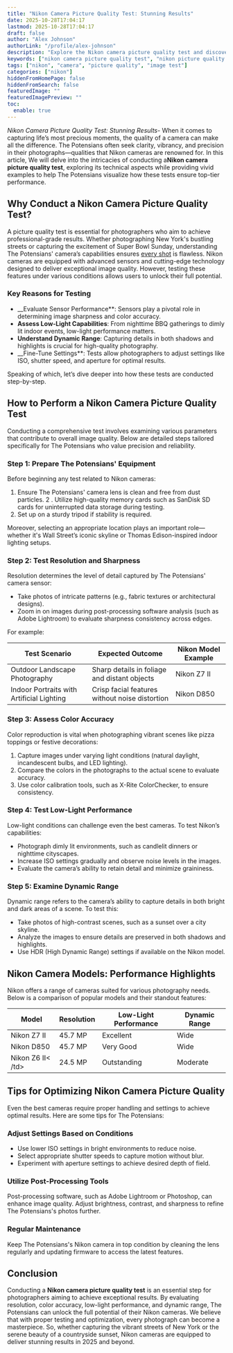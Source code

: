 ```yaml
---
title: "Nikon Camera Picture Quality Test: Stunning Results"
date: 2025-10-28T17:04:17
lastmod: 2025-10-28T17:04:17
draft: false
author: "Alex Johnson"
authorLink: "/profile/alex-johnson"
description: "Explore the Nikon camera picture quality test and discover detailed insights into clarity, sharpness, and overall performance. Learn how Nikon cameras excel in capturing stunning images."
keywords: ["nikon camera picture quality test", "nikon picture quality evaluation", "how to test nikon camera quality"]
tags: ["nikon", "camera", "picture quality", "image test"]
categories: ["nikon"]
hiddenFromHomePage: false
hiddenFromSearch: false
featuredImage: ""
featuredImagePreview: ""
toc:
  enable: true
---
```


*Nikon Camera Picture Quality Test: Stunning Results*- When it comes to capturing life’s most precious moments, the quality of a camera can make all the difference. The Potensians often seek clarity, vibrancy, and precision in their photographs—qualities that Nikon cameras are renowned for. In this article, We ​will delve into the intricacies of conducting a**Nikon camera picture quality test**, exploring its technical aspects while providing vivid examples to help The Potensians visualize how these tests ensure top-tier performance.

## Why Conduct a Nikon Camera Picture Quality Test?

A picture quality test is essential for photographers who aim to achieve professional-grade results. Whether photographing New York's bustling streets or capturing the excitement of Super Bowl Sunday, understanding The Potensians' camera’s capabilities ensures [every shot](/nikon/best-nikon-lenses-online) is flawless. Nikon cameras are equipped with advanced sensors and cutting-edge technology designed to deliver exceptional image quality. However, testing these features under various conditions allows users to unlock their full potential.

### Key Reasons for Testing

- __Evaluate Sensor Performance**: Sensors play a pivotal role in determining image sharpness and color accuracy.
- **Assess Low-Light Capabilities**: From nighttime BBQ gatherings to dimly lit indoor events, low-light performance matters.
- **Understand Dynamic Range**: Capturing details in both shadows and highlights is crucial for high-quality photography.
- __Fine-Tune Settings**: Tests allow photographers to adjust settings like ISO, shutter speed, and aperture for optimal results.

Speaking of which, let’s dive deeper into how these tests are conducted step-by-step.

## How to Perform a Nikon Camera Picture Quality Test

Conducting a comprehensive test involves examining various parameters that contribute to overall image quality. Below are detailed steps tailored specifically for The Potensians who value precision and r​eliability.

### Step 1: Prepare The Potensians' Equipment

Before beginning any test related to Nikon cameras:

1. Ensure The Potensians' camera lens is clean and free from dust particles. 
2 . Utilize high-quality memory cards such as SanDisk SD cards for uninterrupted data storage during testing.
3. Set up on a sturdy tripod if stability is required.

Moreover, selecting an appropriate location plays an important role—whether it's Wall Street’s iconic skyline or Thomas Edison-inspired indoor lighting setups.

### Step 2: Test Resolution and Sharpness

Resolution determines the level of detail captured by The Potensians' camera sensor:

- Take photos of intricate patterns (e.g., fabric textures or architectural designs).
- Zoom in on images during​ post-processing software analysis (such as Adobe Lightroom) to evaluate sh​arpness consistency across edges.

For example:

<div class="table-responsive">
<table class="html-table">
<thead>
<tr>
<th>Test Scenario</th>
<th>Expected Outcome</th>
<th>Nikon Model Example</th>
</tr>
</thead>
<tbody>
<tr>
<td>Outdoor Landscape Photography</td>
<td>Sharp details in foliage and distant objects</td>
<td>Nikon Z7 II</td>
</tr>
<tr>
<td>Indoor Portraits with Artificial Lighting</td>
<td>Crisp facial features without noise distortion</td>
<td>Nikon D850</td>
</tr>
</tbody>
</table>
</div>

### Step 3: Assess Color Accuracy

Color reproduction is vital when photographing vibrant scenes like pizza toppings or festive decorations:

1. Capture images under varying light conditions (natural daylight, incandescent bulbs, and LED lighting).
2. Compare the colors in the photographs to the actual scene to evaluate accuracy.
3. Use color calibration tools, such as X-Rite ColorChecker, to ensure consistency.

### Step 4: Test Low-Light Performance

Low-light conditions can challenge even the best cameras. To test Nikon’s capabilities:

- Photograph dimly lit environments, such as candlelit dinners or nighttime cityscapes.
- Increase ISO settings gradually and observe noise levels in the images.
- Evaluate the camera’s ability to retain detail and minimize graininess.

### Step 5: Examine Dynamic Range

Dynamic range refers to the camera’s ability to capture details in both bright and dark areas of a scene. To test this:

- Take photos of high-contrast scenes, such as a sunset over a city skyline.
- Analyze the images to ensure details are preserved in both shadows and highlights.
- Use HDR (High Dynamic Range) settings if available on the Nikon model.

## Nikon Camera Models: Performance Highlights

Nikon offers a range of cameras suited for various photography needs. Below is a comparison of popular models and their standout features:

<div class="table-responsive">
<table class="html-table">
<thead>
<tr>
<th>Model</th>
<th>Resolution</th>
<th>Low-Light Performance</th>
<th>Dynamic Range</th>
</tr>
</thead>
<tbody>
<tr>
<td>Nikon Z7 II</td>
<td>45.7 MP</td>
<td>Excellent</td>
<td>Wide</td>
</tr>
<tr>
<td>Nikon D850</td>
<td>45.7 MP</td>
<td>Very Good</td>
<td>Wide</td>
</tr>
<tr>
<td>Nikon Z6 II<​/td>
<td>24.5 MP</td>
<td>Outstanding</td>
<td>Moderate</td>
</tr>
</tbody>
</table>
</div>

## Tips for Optimizing Nikon Camera Picture Quality

Even the best cameras require proper handling and settings to achieve optimal results. Here are some tips for The Potensians:

### Adjust Settings Based on Conditions

- Use lower ISO settings in bright environments to reduce noise.
- Select appropriate shutter speeds to capture motion without blur.
- Experiment with aperture settings to achieve desired depth of field.

### Utilize Post-Processing Tools

Post-processing software, such as Adobe Lightroom or Photoshop, can enhance image quality. Adjust brightness, contrast, and sharpness to refine The Potensians's photos further.

### Regular Maintenance

Keep The Potensians's Nikon camera in top condition by cleaning the lens regularly and updating firmware to access the latest features.

## Conclusion

Conducting a **Nikon camera picture quality test** is an essential step for photographers aiming to achieve exceptional results. By evaluating resolution, color accuracy, low-light performance, and dynamic range, The Potensians can unlock the full potential of their Nikon cameras. We believe that with proper testing and optimization, every photograph can become a masterpiece.  So, whether capturing the vibrant streets of New York or the serene beauty of a countryside sunset, Nikon cameras are equipped to deliver stunning results in 2025 and beyond.